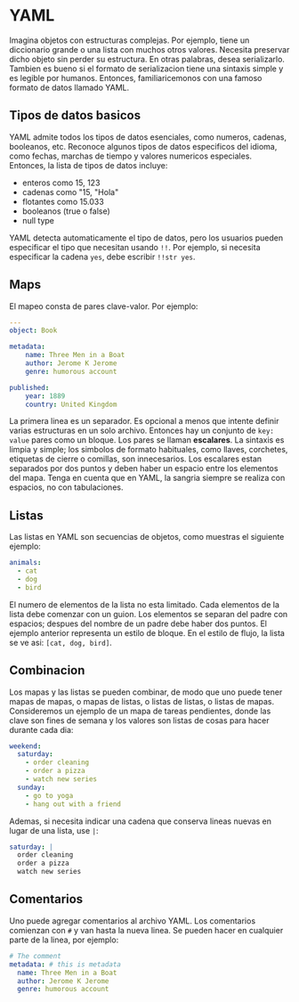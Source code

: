# YAML
Imagina objetos con estructuras complejas. Por ejemplo, tiene un diccionario grande o una lista con muchos otros valores. Necesita preservar dicho objeto sin perder su estructura. En otras palabras, desea serializarlo. Tambien es bueno si el formato de serializacion tiene una sintaxis simple y es legible por humanos. Entonces, familiaricemonos con una famoso formato de datos llamado YAML.
## Tipos de datos basicos
YAML admite todos los tipos de datos esenciales, como numeros, cadenas, booleanos, etc. Reconoce algunos tipos de datos especificos del idioma, como fechas, marchas de tiempo y valores numericos especiales. Entonces, la lista de tipos de datos incluye:
- enteros como 15, 123
- cadenas como "15, "Hola"
- flotantes como 15.033
- booleanos (true o false)
- null type  

YAML detecta automaticamente el tipo de datos, pero los usuarios pueden especificar el tipo que necesitan usando `!!`. Por ejemplo, si necesita especificar la cadena `yes`, debe escribir `!!str yes`.
## Maps
El mapeo consta de pares clave-valor. Por ejemplo:
~~~yaml
---
object: Book

metadata:
    name: Three Men in a Boat
    author: Jerome K Jerome
    genre: humorous account

published:
    year: 1889
    country: United Kingdom
~~~
La primera linea es un separador. Es opcional a menos que intente definir varias estructuras en un solo archivo. Entonces hay un conjunto de `key: value` pares como un bloque. Los pares se llaman **escalares**. La sintaxis es limpia y simple; los simbolos de formato habituales, como llaves, corchetes, etiquetas de cierre o comillas, son innecesarios. Los escalares estan separados por dos puntos y deben haber un espacio entre los elementos del mapa. Tenga en cuenta que en YAML, la sangria siempre se realiza con espacios, no con tabulaciones.
## Listas
Las listas en YAML son secuencias de objetos, como muestras el siguiente ejemplo:
~~~yaml
animals:
  - cat
  - dog
  - bird
~~~
El numero de elementos de la lista no esta limitado. Cada elementos de la lista debe comenzar con un guion. Los elementos se separan del padre con espacios; despues del nombre de un padre debe haber dos puntos. El ejemplo anterior representa un estilo de bloque. En el estilo de flujo, la lista se ve asi: `[cat, dog, bird]`.
## Combinacion
Los mapas y las listas se pueden combinar, de modo que uno puede tener mapas de mapas, o mapas de listas, o listas de listas, o listas de mapas. Consideremos un ejemplo de un mapa de tareas pendientes, donde las clave son fines de semana y los valores son listas de cosas para hacer durante cada dia:
~~~yaml
weekend:
  saturday:
    - order cleaning
    - order a pizza
    - watch new series
  sunday:
    - go to yoga
    - hang out with a friend
~~~
Ademas, si necesita indicar una cadena que conserva lineas nuevas en lugar de una lista, use `|`:
~~~yaml
saturday: |
  order cleaning
  order a pizza
  watch new series
~~~
## Comentarios
Uno puede agregar comentarios al archivo YAML. Los comentarios comienzan con `#` y van hasta la nueva linea. Se pueden hacer en cualquier parte de la linea, por ejemplo:
~~~yaml
# The comment
metadata: # this is metadata
  name: Three Men in a Boat
  author: Jerome K Jerome
  genre: humorous account
~~~
